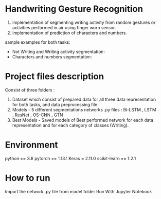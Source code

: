 # Handwriting Gesture Recognition

1) Implementation of segmenting writing activity from random gestures or activities performed in air using finger worn sensor.
2) Implementation of prediction of characters and numbers.

sample examples for both tasks:

* Not Writing and Writing activity segmentation:
* Characters and numbers segmentation:

# Project files description

Consist of three folders :

1) Dataset which consist of prepared data for all three data representation for both tasks, and data preprocessing file.
2) Models - 5 different segmentations networks .py files : Bi-LSTM , LSTM , ResNet , OS-CNN , GTN 
3) Best Models - Saved models of Best performed network for each data representation and for each category of classes (Writing).

# Environment

python == 3.8
pytorch == 1.13.1
Keras = 2.11.0
scikit-learn == 1.2.1



# How to run

Import the network .py file from model folder
Run With Jupyter Notebook
